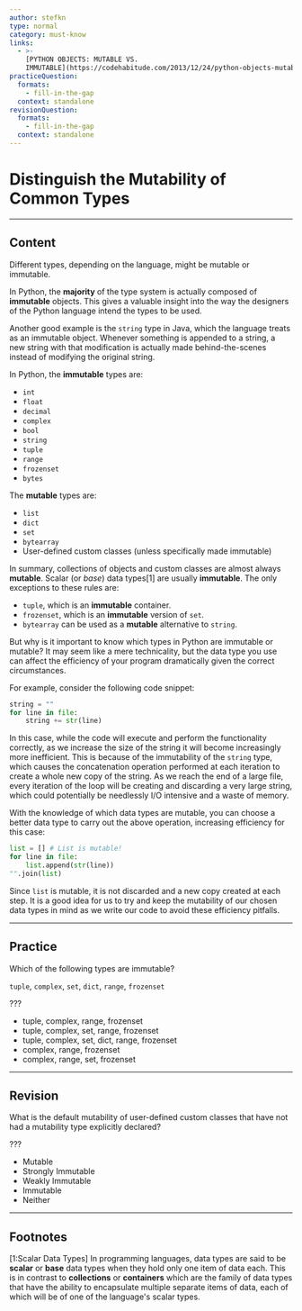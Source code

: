 ```yaml
---
author: stefkn
type: normal
category: must-know
links:
  - >-
    [PYTHON OBJECTS: MUTABLE VS.
    IMMUTABLE](https://codehabitude.com/2013/12/24/python-objects-mutable-vs-immutable/){website}
practiceQuestion:
  formats:
    - fill-in-the-gap
  context: standalone
revisionQuestion:
  formats:
    - fill-in-the-gap
  context: standalone
---
```


# Distinguish the Mutability of Common Types


---

## Content

Different types, depending on the language, might be mutable or immutable.

In Python, the **majority** of the type system is actually composed of **immutable** objects. This gives a valuable insight into the way the designers of the Python language intend the types to be used.

Another good example is the `string` type in Java, which the language treats as an immutable object. Whenever something is appended to a string, a new string with that modification is actually made behind-the-scenes instead of modifying the original string.

In Python, the **immutable** types are:

- `int`
- `float`
- `decimal`
- `complex`
- `bool`
- `string`
- `tuple`
- `range`
- `frozenset`
- `bytes`

The **mutable** types are:

- `list`
- `dict`
- `set`
- `bytearray`
- User-defined custom classes (unless specifically made immutable)

In summary, collections of objects and custom classes are almost always **mutable**. Scalar (or *base*) data types[1] are usually **immutable**. The only exceptions to these rules are:

- `tuple`, which is an **immutable** container.
- `frozenset`, which is an **immutable** version of `set`.
- `bytearray` can be used as a **mutable** alternative to `string`.

But why is it important to know which types in Python are immutable or mutable? It may seem like a mere technicality, but the data type you use can affect the efficiency of your program dramatically given the correct circumstances.

For example, consider the following code snippet:

```python
string = ""
for line in file:
    string += str(line)
```

In this case, while the code will execute and perform the functionality correctly, as we increase the size of the string it will become increasingly more inefficient. This is because of the immutability of the `string` type, which causes the concatenation operation performed at each iteration to create a whole new copy of the string. As we reach the end of a large file, every iteration of the loop will be creating and discarding a very large string, which could potentially be needlessly I/O intensive and a waste of memory.

With the knowledge of which data types are mutable, you can choose a better data type to carry out the above operation, increasing efficiency for this case:

```python
list = [] # List is mutable!
for line in file:
    list.append(str(line))
"".join(list)
```

Since `list` is mutable, it is not discarded and a new copy created at each step. It is a good idea for us to try and keep the mutability of our chosen data types in mind as we write our code to avoid these efficiency pitfalls.


---

## Practice

Which of the following types are immutable?

`tuple`, `complex`, `set`, `dict`, `range`, `frozenset`

???

- tuple, complex, range, frozenset
- tuple, complex, set, range, frozenset
- tuple, complex, set, dict, range, frozenset
- complex, range, frozenset
- complex, range, set, frozenset


---

## Revision

What is the default mutability of user-defined custom classes that have not had a mutability type explicitly declared?

???

- Mutable
- Strongly Immutable
- Weakly Immutable
- Immutable
- Neither


---

## Footnotes

[1:Scalar Data Types]
In programming languages, data types are said to be **scalar** or **base** data types when they hold only one item of data each. This is in contrast to **collections** or **containers** which are the family of data types that have the ability to encapsulate multiple separate items of data, each of which will be of one of the language's scalar types.
 
